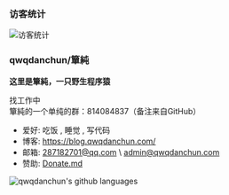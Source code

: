 ### 访客统计

![访客统计](https://count.getloli.com/get/@qwqdanchun "访客统计")

### qwqdanchun/簞純

**这里是簞純，一只野生程序猿**

找工作中  
簞純的一个单纯的群：814084837（备注来自GitHub）

- 爱好: 吃饭 , 睡觉 , 写代码
- 博客: https://blog.qwqdanchun.com/
- 邮箱: 287182701@qq.com \ admin@qwqdanchun.com
- 赞助: [Donate.md](/Donate.md "Donate.md")  


![qwqdanchun's github languages](https://github-readme-stats.vercel.app/api/top-langs/?username=qwqdanchun&layout=compact)


